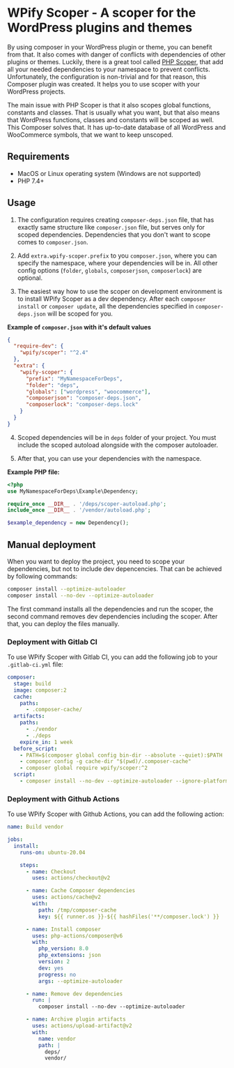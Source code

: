 # WPify Scoper - A scoper for the WordPress plugins and themes

By using composer in your WordPress plugin or theme, you can benefit from that. It also comes with danger of conflicts with dependencies of other plugins or themes. Luckily, there is a great tool called [PHP Scoper](https://github.com/humbug/php-scoper), that add all your needed dependencies to your namespace to prevent conflicts. Unfortunately, the configuration is non-trivial and for that reason, this Composer plugin was created. It helps you to use scoper with your WordPress projects.

The main issue with PHP Scoper is that it also scopes global functions, constants and classes. That is usually what you want, but that also means that WordPress functions, classes and constants will be scoped as well. This Composer solves that. It has up-to-date database of all WordPress and WooCommerce symbols, that we want to keep unscoped.

## Requirements

* MacOS or Linux operating system (Windows are not supported)
* PHP 7.4+

## Usage

1. The configuration requires creating `composer-deps.json` file, that has exactly same structure like `composer.json` file, but serves only for scoped dependencies. Dependencies that you don't want to scope comes to `composer.json`.

2. Add `extra.wpify-scoper.prefix` to you `composer.json`, where you can specify the namespace, where your dependencies will be in. All other config options (`folder`, `globals`, `composerjson`, `composerlock`) are optional. 

3. The easiest way how to use the scoper on development environment is to install WPify Scoper as a dev dependency. After each `composer install` or `composer update`, all the dependencies specified in `composer-deps.json` will be scoped for you.

**Example of `composer.json` with it's default values**

```json
{
  "require-dev": {
    "wpify/scoper": "^2.4"
  },
  "extra": {
	"wpify-scoper": {
	  "prefix": "MyNamespaceForDeps",
	  "folder": "deps",
	  "globals": ["wordpress", "woocommerce"],
	  "composerjson": "composer-deps.json",
	  "composerlock": "composer-deps.lock"
	}
  }
}
```

4. Scoped dependencies will be in `deps` folder of your project. You must include the scoped autoload alongside with the composer autoloader.

5. After that, you can use your dependencies with the namespace.

**Example PHP file:**

```php
<?php
use MyNamespaceForDeps\Example\Dependency;

require_once __DIR__ . '/deps/scoper-autoload.php';
include_once __DIR__ . '/vendor/autoload.php';

$example_dependency = new Dependency();

```

## Manual deployment

When you want to deploy the project, you need to scope your dependencies, but not to include dev depencencies. That can be achieved by following commands:

```bash
composer install --optimize-autoloader
composer install --no-dev --optimize-autoloader
```

The first command installs all the dependencies and run the scoper, the second command removes dev dependencies including the scoper. After that, you can deploy the files manually.

### Deployment with Gitlab CI

To use WPify Scoper with Gitlab CI, you can add the following job to your `.gitlab-ci.yml` file:

```yaml
composer:
  stage: build
  image: composer:2
  cache:
    paths:
      - .composer-cache/
  artifacts:
    paths:
      - ./vendor
      - ./deps
    expire_in: 1 week
  before_script:
    - PATH=$(composer global config bin-dir --absolute --quiet):$PATH
    - composer config -g cache-dir "$(pwd)/.composer-cache"
    - composer global require wpify/scoper:^2
  script:
    - composer install --no-dev --optimize-autoloader --ignore-platform-reqs
```

### Deployment with Github Actions

To use WPify Scoper with Github Actions, you can add the following action:

```yaml
name: Build vendor

jobs:
  install:
    runs-on: ubuntu-20.04

    steps:
      - name: Checkout
        uses: actions/checkout@v2

      - name: Cache Composer dependencies
        uses: actions/cache@v2
        with:
          path: /tmp/composer-cache
          key: ${{ runner.os }}-${{ hashFiles('**/composer.lock') }}

      - name: Install composer
        uses: php-actions/composer@v6
        with:
          php_version: 8.0
          php_extensions: json
          version: 2
          dev: yes
          progress: no
          args: --optimize-autoloader

      - name: Remove dev dependencies
        run: |
          composer install --no-dev --optimize-autoloader

      - name: Archive plugin artifacts
        uses: actions/upload-artifact@v2
        with:
          name: vendor
          path: |
            deps/
            vendor/
```
